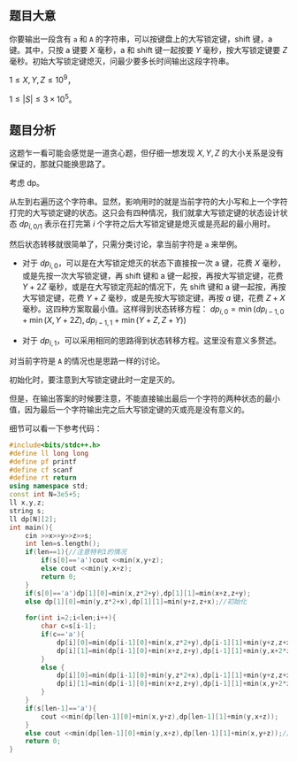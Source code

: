 ## 题目大意

你要输出一段含有 `a` 和 `A` 的字符串，可以按键盘上的大写锁定键，shift 键，a 键。其中，只按 a 键要 $X$ 毫秒，a 和 shift 键一起按要 $Y$ 毫秒，按大写锁定键要 $Z$ 毫秒。初始大写锁定键熄灭，问最少要多长时间输出这段字符串。

$1\le X,Y,Z\le 10^{9}$，

$1\le |S|\le3\times10^5$。

## 题目分析
这题乍一看可能会感觉是一道贪心题，但仔细一想发现 $X,Y,Z$ 的大小关系是没有保证的，那就只能换思路了。

考虑 dp。

从左到右遍历这个字符串。显然，影响用时的就是当前字符的大小写和上一个字符打完的大写锁定键的状态。这只会有四种情况，我们就拿大写锁定键的状态设计状态 $dp_{i,0/1}$ 表示在打完第 $i$ 个字符之后大写锁定键是熄灭或是亮起的最小用时。

然后状态转移就很简单了，只需分类讨论，拿当前字符是 `a` 来举例。

- 对于 $dp_{i,0}$，可以是在大写锁定熄灭的状态下直接按一次 a 键，花费 $X$ 毫秒，或是先按一次大写锁定键，再 shift 键和 a 键一起按，再按大写锁定键，花费 $Y+2Z$ 毫秒，或是在大写锁定亮起的情况下，先 shift 键和 a 键一起按，再按大写锁定键，花费 $Y+Z$ 毫秒，或是先按大写锁定键，再按 $a$ 键，花费 $Z+X$ 毫秒。这四种方案取最小值。这样得到状态转移方程：
$dp_{i,0}=\min(dp_{i-1,0}+\min(X,Y+2Z),dp_{i-1,1}+\min(Y+Z,Z+Y))$

- 对于 $dp_{i,1}$，可以采用相同的思路得到状态转移方程。这里没有意义多赘述。

对当前字符是 `A` 的情况也是思路一样的讨论。

初始化时，要注意到大写锁定键此时一定是灭的。

但是，在输出答案的时候要注意，不能直接输出最后一个字符的两种状态的最小值，因为最后一个字符输出完之后大写锁定键的灭或亮是没有意义的。

细节可以看一下参考代码：

```cpp
#include<bits/stdc++.h>
#define ll long long
#define pf printf
#define cf scanf
#define rt return
using namespace std;
const int N=3e5+5;
ll x,y,z;
string s;
ll dp[N][2];
int main(){
	cin >>x>>y>>z>>s;
	int len=s.length();
	if(len==1){//注意特判1的情况
		if(s[0]=='a')cout <<min(x,y+z);
		else cout <<min(y,x+z);
		return 0;
	}
	if(s[0]=='a')dp[1][0]=min(x,z*2+y),dp[1][1]=min(x+z,z+y);
	else dp[1][0]=min(y,z*2+x),dp[1][1]=min(y+z,z+x);//初始化
	
	for(int i=2;i<len;i++){
		char c=s[i-1];
		if(c=='a'){
			dp[i][0]=min(dp[i-1][0]+min(x,z*2+y),dp[i-1][1]+min(y+z,z+x));
			dp[i][1]=min(dp[i-1][0]+min(x+z,z+y),dp[i-1][1]+min(y,x+2*z));
		}
		else {
			dp[i][0]=min(dp[i-1][0]+min(y,z*2+x),dp[i-1][1]+min(y+z,z+x));
			dp[i][1]=min(dp[i-1][0]+min(x+z,z+y),dp[i-1][1]+min(x,y+2*z));
		}
	}
	if(s[len-1]=='a'){
		cout <<min(dp[len-1][0]+min(x,y+z),dp[len-1][1]+min(y,x+z));
	}
	else cout <<min(dp[len-1][0]+min(y,x+z),dp[len-1][1]+min(x,y+z));//输出结果
	return 0;
}
```

 